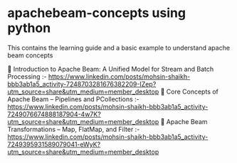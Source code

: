 # apachebeam-concepts using python
This contains the learning guide and a basic example to understand apache beam concepts

🚀 Introduction to Apache Beam: A Unified Model for Stream and Batch Processing :- https://www.linkedin.com/posts/mohsin-shaikh-bbb3ab1a5_activity-7248703281676382209-IZep?utm_source=share&utm_medium=member_desktop
🚀 Core Concepts of Apache Beam – Pipelines and PCollections :- https://www.linkedin.com/posts/mohsin-shaikh-bbb3ab1a5_activity-7249076674888187904-4w7K?utm_source=share&utm_medium=member_desktop
🚀 Apache Beam Transformations – Map, FlatMap, and Filter :- https://www.linkedin.com/posts/mohsin-shaikh-bbb3ab1a5_activity-7249395931589079041-eWyK?utm_source=share&utm_medium=member_desktop
